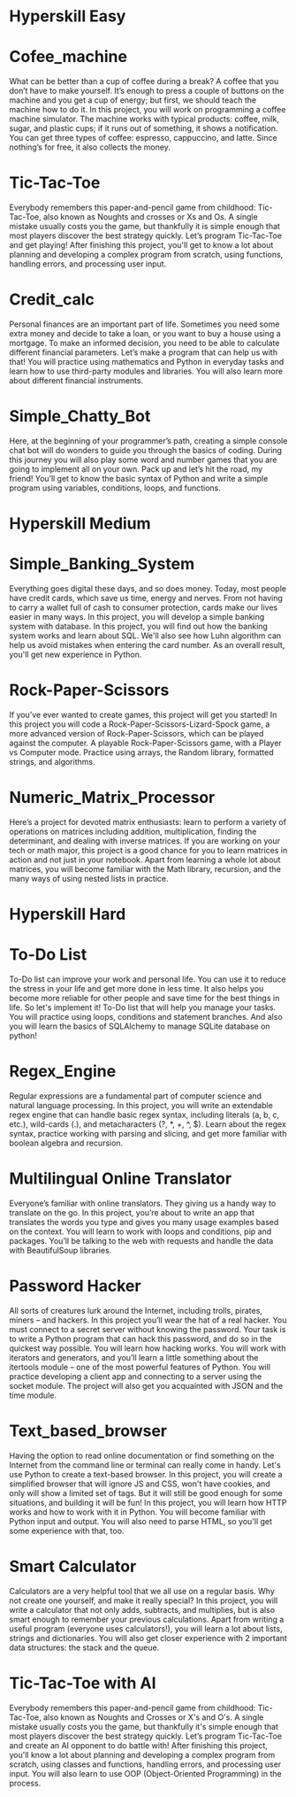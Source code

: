 # Hyperskill Easy #

# Cofee_machine
  What can be better than a cup of coffee during a break? A coffee that you don’t have to make yourself. It’s enough to press a couple of buttons on the machine and you get a cup of energy; but first, we should teach the machine how to do it. In this project, you will work on programming a coffee machine simulator. The machine works with typical products: coffee, milk, sugar, and plastic cups; if it runs out of something, it shows a notification. You can get three types of coffee: espresso, cappuccino, and latte. Since nothing’s for free, it also collects the money.

# Tic-Tac-Toe
  Everybody remembers this paper-and-pencil game from childhood: Tic-Tac-Toe, also known as Noughts and crosses or Xs and Os. A single mistake usually costs you the game, but thankfully it is simple enough that most players discover the best strategy quickly. Let’s program Tic-Tac-Toe and get playing!
  After finishing this project, you'll get to know a lot about planning and developing a complex program from scratch, using functions, handling errors, and processing user input.

# Credit_calc
  Personal finances are an important part of life. Sometimes you need some extra money and decide to take a loan, or you want to buy a house using a mortgage. To make an informed decision, you need to be able to calculate different financial parameters. Let’s make a program that can help us with that!
   You will practice using mathematics and Python in everyday tasks and learn how to use third-party modules and libraries. You will also learn more about different financial instruments.
   
# Simple_Chatty_Bot
  Here, at the beginning of your programmer’s path, creating a simple console chat bot will do wonders to guide you through the basics of coding. During this journey you will also play some word and number games that you are going to implement all on your own. Pack up and let’s hit the road, my friend!
  You’ll get to know the basic syntax of Python and write a simple program using variables, conditions, loops, and functions.
 

# Hyperskill Medium

# Simple_Banking_System
  Everything goes digital these days, and so does money. Today, most people have credit cards, which save us time, energy and nerves. From not having to carry a wallet full of cash to consumer protection, cards make our lives easier in many ways. In this project, you will develop a simple banking system with database.
  In this project, you will find out how the banking system works and learn about SQL. We'll also see how Luhn algorithm can help us avoid mistakes when entering the card number. As an overall result, you'll get new experience in Python.
  
# Rock-Paper-Scissors
  If you’ve ever wanted to create games, this project will get you started! In this project you will code a Rock-Paper-Scissors-Lizard-Spock game, a more advanced version of Rock-Paper-Scissors, which can be played against the computer.
  A playable Rock-Paper-Scissors game, with a Player vs Computer mode. Practice using arrays, the Random library, formatted strings, and algorithms.
  
# Numeric_Matrix_Processor
  Here’s a project for devoted matrix enthusiasts: learn to perform a variety of operations on matrices including addition, multiplication, finding the determinant, and dealing with inverse matrices. If you are working on your tech or math major, this project is a good chance for you to learn matrices in action and not just in your notebook.
  Apart from learning a whole lot about matrices, you will become familiar with the Math library, recursion, and the many ways of using nested lists in practice.
  
 
# Hyperskill Hard

# To-Do List
  To-Do list can improve your work and personal life. You can use it to reduce the stress in your life and get more done in less time. It also helps you become more reliable for other people and save time for the best things in life. So let's implement it!
  To-Do list that will help you manage your tasks. You will practice using loops, conditions and statement branches. And also you will learn the basics of SQLAlchemy to manage SQLite database on python!
  
# Regex_Engine
  Regular expressions are a fundamental part of computer science and natural language processing. In this project, you will write an extendable regex engine that can handle basic regex syntax, including literals (a, b, c, etc.), wild-cards (.), and metacharacters (?, *, +, ^, $).
  Learn about the regex syntax, practice working with parsing and slicing, and get more familiar with boolean algebra and recursion.

# Multilingual Online Translator
  Everyone’s familiar with online translators. They giving us a handy way to translate on the go. In this project, you’re about to write an app that translates the words you type and gives you many usage examples based on the context.
  You will learn to work with loops and conditions, pip and packages. You’ll be talking to the web with requests and handle the data with BeautifulSoup libraries.
  
# Password Hacker
  All sorts of creatures lurk around the Internet, including trolls, pirates, miners – and hackers. In this project you’ll wear the hat of a real hacker. You must connect to a secret server without knowing the password. Your task is to write a Python program that can hack this password, and do so in the quickest way possible.
  You will learn how hacking works. You will work with iterators and generators, and you’ll learn a little something about the itertools module – one of the most powerful features of Python. You will practice developing a client app and connecting to a server using the socket module. The project will also get you acquainted with JSON and the time module.
  
# Text_based_browser
  Having the option to read online documentation or find something on the Internet from the command line or terminal can really come in handy. Let's use Python to create a text-based browser. In this project, you will create a simplified browser that will ignore JS and CSS, won't have cookies, and only will show a limited set of tags. But it will still be good enough for some situations, and building it will be fun!
    In this project, you will learn how HTTP works and how to work with it in Python. You will become familiar with Python input and output. You will also need to parse HTML, so you'll get some experience with that, too.
    
# Smart Calculator
  Calculators are a very helpful tool that we all use on a regular basis. Why not create one yourself, and make it really special? In this project, you will write a calculator that not only adds, subtracts, and multiplies, but is also smart enough to remember your previous calculations.
    Apart from writing a useful program (everyone uses calculators!), you will learn a lot about lists, strings and dictionaries. You will also get closer experience with 2 important data structures: the stack and the queue.
    
# Tic-Tac-Toe with AI
  Everybody remembers this paper-and-pencil game from childhood: Tic-Tac-Toe, also known as Noughts and Crosses or X's and O's. A single mistake usually costs you the game, but thankfully it's simple enough that most players discover the best strategy quickly. Let’s program Tic-Tac-Toe and create an AI opponent to do battle with!
  After finishing this project, you'll know a lot about planning and developing a complex program from scratch, using classes and functions, handling errors, and processing user input. You will also learn to use OOP (Object-Oriented Programming) in the process.
